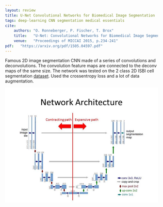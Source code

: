 ```yaml
---
layout: review
title: U-Net Convolutional Networks for Biomedical Image Segmentation
tags: deep-learning CNN segmentation medical essentials
cite:
    authors: "O. Ronneberger, P. Fischer, T. Brox"
    title:   "U-Net: Convolutional Networks for Biomedical Image Segmentation"
    venue:   "Proceedings of MICCAI 2015, p.234-241"
pdf:   "https://arxiv.org/pdf/1505.04597.pdf"
---
```


<style>
  div.post-content p {
    text-align: justify; /* helps the reading flow */
  }
</style>



 
Famous 2D image segmentation CNN made of a series of convolutions and deconvolutions.  The convolution feature maps are connected to the deconv maps of the same size.  The network was tested on the 2 class 2D ISBI cell segmentation [dataset](http://www.codesolorzano.com/Challenges/CTC/Welcome.html).  Used the crossentropy loss and a lot of data augmentation.

![](/deep-learning/images/unet/unet.jpg)

